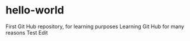 # hello-world
First Git Hub repository, for learning purposes
Learning Git Hub for many reasons
Test Edit
